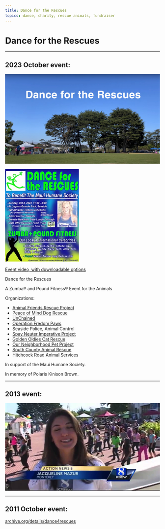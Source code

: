 ```yaml
---
title: Dance for the Rescues
topics: dance, charity, rescue animals, fundraiser
---
```


# Dance for the Rescues

---
## 2023 October event:

[<img src="dfr-2023.jpg">](https://www.youtube.com/watch?v=HhfxsFvt07U)

[<img src="flyer.jpg">](https://www.youtube.com/watch?v=HhfxsFvt07U)

[Event video, with downloadable options](https://archive.org/details/dance-for-the-rescues)

Dance for the Rescues

A Zumba® and Pound Fitness® Event for the Animals

Organizations:
- [Animal Friends Rescue Project](https://animalfriendsrescue.org)
- [Peace of Mind	Dog Rescue](https://peaceofminddogrescue.org)
- [UnChained](https://livingunchained.org)
- [Operation Fredom Paws](https://operationfreedompaws.org)
- Seaside Police, Animal Control
- [Spay Neuter Imperative Project](https://snipbus.org)
- [Golden Oldies Cat Rescue](https://gocatrescue.org)
- [Our Neighborhood Pet Project](https://ourneighborhoodpetproject.org)
- [South County Animal Rescue](https://scar.pet)
- [Hitchcock Road Animal Services](https://hitchcockroadanimals.org)

In support of the Maui Humane Society.

In memory of Polaris Kinison Brown.


---
## 2013 event:
[<img src="ksbw.jpg">](https://www.youtube.com/watch?v=VK_-8FMV_Gc)


---
## 2011 October event:
[archive.org/details/dance4rescues](https://archive.org/details/dance4rescues)
